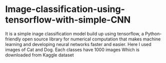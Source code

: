 # Image-classification-using-tensorflow-with-simple-CNN
It is a simple inage classification model build up using tensorflow, a Python-friendly open source library for numerical computation that makes machine learning and developing neural networks faster and easier.
Here I used images of Cat and Dog.
Each classes have 1000 images 
Which is downloaded from Kaggle dataset
